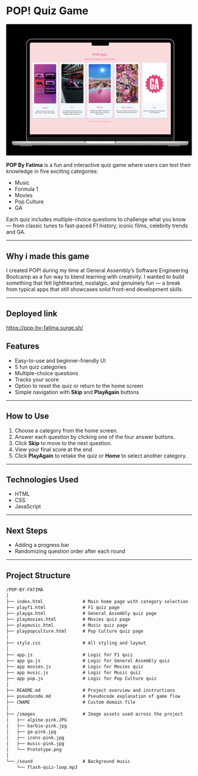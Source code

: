 # POP! Quiz Game
![POP! prototype](images/Prototype.png)

**POP By Fatima** is a fun and interactive quiz game where users can test their knowledge in five exciting categories:
- Music  
- Formula 1  
- Movies  
- Pop Culture
- GA

Each quiz includes multiple-choice questions to challenge what you know — from classic tunes to fast-paced F1 history, iconic films, celebrity trends and GA.

---

## Why i made this game

I created POP! during my time at General Assembly’s Software Engineering Bootcamp as a fun way to blend learning with creativity. I wanted to build something that felt lighthearted, nostalgic, and genuinely fun — a break from typical apps that still showcases solid front-end development skills.

---

## Deployed link

https://pop-by-fatima.surge.sh/

## Features

- Easy-to-use and beginner-friendly UI
- 5 fun quiz categories
- Multiple-choice questions
- Tracks your score
- Option to reset the quiz or return to the home screen
- Simple navigation with **Skip** and **PlayAgain** buttons

---

## How to Use

1. Choose a category from the home screen.
2. Answer each question by clicking one of the four answer buttons.
3. Click **Skip** to move to the next question.
4. View your final score at the end.
5. Click **PlayAgain** to retake the quiz or **Home** to select another category.

---

## Technologies Used

- HTML
- CSS
- JavaScript

---

## Next Steps

- Adding a progress bar 
- Randomizing question order after each round

---

## Project Structure

```plaintext
/POP-BY-FATIMA
│
├── index.html               # Main home page with category selection
├── playf1.html              # F1 quiz page
├── playga.html              # General Assembly quiz page
├── playmovies.html          # Movies quiz page
├── playmusic.html           # Music quiz page
├── playpopculture.html      # Pop Culture quiz page
│
├── style.css                # All styling and layout
│
├── app.js                   # Logic for F1 quiz
├── app ga.js                # Logic for General Assembly quiz
├── app movies.js            # Logic for Movies quiz
├── app music.js             # Logic for Music quiz
├── app pop.js               # Logic for Pop Culture quiz
│
├── README.md                # Project overview and instructions
├── pseudocode.md            # Pseudocode explanation of game flow
├── CNAME                    # Custom domain file 
│
├── /images                  # Image assets used across the project
│   ├── alpine-pink.JPG
│   ├── barbie-pink.jpg
│   ├── ga-pink.jpg
│   ├── icons-pink.jpg
│   ├── music-pink.jpg
│   └── Prototype.png
│
└── /sound                   # Background music
    └── flash-quiz-loop.mp3
